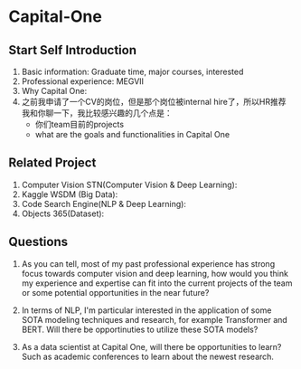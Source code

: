 # Capital-One
## Start Self Introduction
1. Basic information: Graduate time, major courses, interested 
2. Professional experience: MEGVII 
3. Why Capital One:
4. 之前我申请了一个CV的岗位，但是那个岗位被internal hire了，所以HR推荐我和你聊一下，我比较感兴趣的几个点是：
    - 你们team目前的projects
    - what are the goals and functionalities in Capital One

## Related Project
1. Computer Vision STN(Computer Vision & Deep Learning):
2. Kaggle WSDM (Big Data):
3. Code Search Engine(NLP & Deep Learning):
4. Objects 365(Dataset):
## Questions
1. As you can tell, most of my past professional experience has strong focus towards computer vision and deep learning, how would you think my experience and expertise can fit into the current projects of the team or some potential opportunities in the near future?

2. In terms of NLP, I'm particular interested in the application of some SOTA modeling techniques and research, for example Transformer and BERT. Will there be opportinuties to utilize these SOTA models?

3. As a data scientist at Capital One, will there be opportunities to learn? Such as academic conferences to learn about the newest research.
